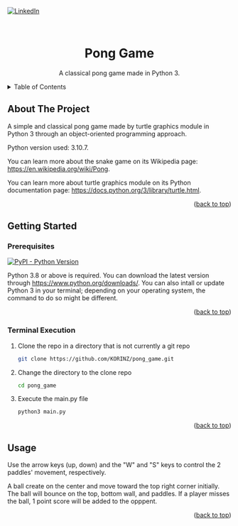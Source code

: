 <a name="readme-top"></a>

[![LinkedIn][linkedin-shield]][linkedin-url]

<!-- PROJECT TITLE -->
<br />
<div align="center">

<h1 align="center">Pong Game</h1>

  <p align="center">
    A classical pong game made in Python 3.
    <br />
  </p>
</div>

<!-- TABLE OF CONTENTS -->
<details>
  <summary>Table of Contents</summary>
  <ol>
    <li>
      <a href="#about-the-project">About The Project</a>
    </li>
    <li>
      <a href="#getting-started">Getting Started</a>
      <ul>
        <li><a href="#prerequisites">Prerequisites</a></li>
        <li><a href="#terminal-execution">Terminal Execution</a></li>
      </ul>
    </li>
    <li><a href="#usage">Usage</a></li>
  </ol>
</details>

<!-- ABOUT THE PROJECT -->
## About The Project

A simple and classical pong game made by turtle graphics module in Python 3 through an object-oriented programming approach.

Python version used: 3.10.7.

You can learn more about the snake game on its Wikipedia page: https://en.wikipedia.org/wiki/Pong.

You can learn more about turtle graphics module on its Python documentation page: https://docs.python.org/3/library/turtle.html.

<p align="right">(<a href="#readme-top">back to top</a>)</p>

<!-- GETTING STARTED -->
## Getting Started
### Prerequisites

[![PyPI - Python Version](https://img.shields.io/pypi/pyversions/Django)](https://www.python.org/downloads/)

Python 3.8 or above is required. You can download the latest version through https://www.python.org/downloads/. You can also intall or update Python 3 in your terminal; depending on your operating system, the command to do so might be different.

<p align="right">(<a href="#readme-top">back to top</a>)</p>

### Terminal Execution

1. Clone the repo in a directory that is not currently a git repo
   ```sh
   git clone https://github.com/KORINZ/pong_game.git
   ```
2. Change the directory to the clone repo
   ```sh
   cd pong_game
   ```
3. Execute the main.py file
   ```sh
   python3 main.py
   ```

<p align="right">(<a href="#readme-top">back to top</a>)</p>

## Usage

Use the arrow keys (up, down) and the "W" and "S" keys to control the 2 paddles' movement, respectively.

A ball create on the center and move toward the top right corner initially. The ball will bounce on the top, bottom wall, and paddles. If a player misses the ball, 1 point score will be added to the opppent.

<p align="right">(<a href="#readme-top">back to top</a>)</p>

<!-- MARKDOWN LINKS & IMAGES -->
<!-- https://www.markdownguide.org/basic-syntax/#reference-style-links -->
[linkedin-shield]: https://img.shields.io/badge/-LinkedIn-black.svg?style=for-the-badge&logo=linkedin&colorB=555
[linkedin-url]: https://www.linkedin.com/in/colin-z/
